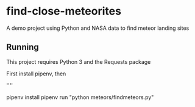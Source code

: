 # find-close-meteorites
A demo project using Python and NASA data to find meteor landing sites

## Running

This project requires Python 3 and the Requests package

First install pipenv, then

''''

pipenv install
pipenv run "python meteors/findmeteors.py"
